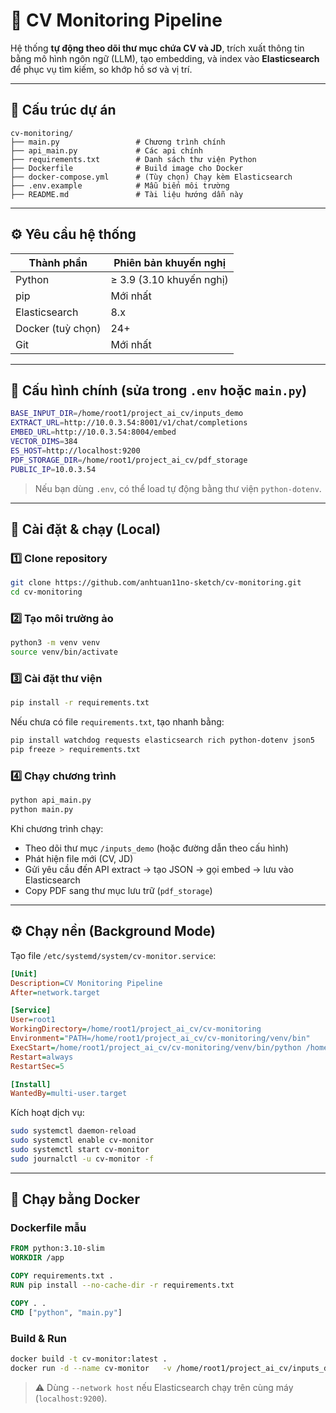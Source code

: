 # 🧠 CV Monitoring Pipeline

Hệ thống **tự động theo dõi thư mục chứa CV và JD**, trích xuất thông tin bằng mô hình ngôn ngữ (LLM), tạo embedding, và index vào **Elasticsearch** để phục vụ tìm kiếm, so khớp hồ sơ và vị trí.

---

## 📁 Cấu trúc dự án

```
cv-monitoring/
├── main.py                 # Chương trình chính
├── api_main.py             # Các api chính
├── requirements.txt        # Danh sách thư viện Python
├── Dockerfile              # Build image cho Docker
├── docker-compose.yml      # (Tùy chọn) Chạy kèm Elasticsearch
├── .env.example            # Mẫu biến môi trường
├── README.md               # Tài liệu hướng dẫn này
```

---

## ⚙️ Yêu cầu hệ thống

| Thành phần | Phiên bản khuyến nghị |
|-------------|------------------------|
| Python      | ≥ 3.9 (3.10 khuyến nghị) |
| pip         | Mới nhất |
| Elasticsearch | 8.x |
| Docker (tuỳ chọn) | 24+ |
| Git         | Mới nhất |

---

## 🔧 Cấu hình chính (sửa trong `.env` hoặc `main.py`)

```bash
BASE_INPUT_DIR=/home/root1/project_ai_cv/inputs_demo
EXTRACT_URL=http://10.0.3.54:8001/v1/chat/completions
EMBED_URL=http://10.0.3.54:8004/embed
VECTOR_DIMS=384
ES_HOST=http://localhost:9200
PDF_STORAGE_DIR=/home/root1/project_ai_cv/pdf_storage
PUBLIC_IP=10.0.3.54
```

> Nếu bạn dùng `.env`, có thể load tự động bằng thư viện `python-dotenv`.

---

## 🚀 Cài đặt & chạy (Local)

### 1️⃣ Clone repository

```bash
git clone https://github.com/anhtuan11no-sketch/cv-monitoring.git
cd cv-monitoring
```

### 2️⃣ Tạo môi trường ảo

```bash
python3 -m venv venv
source venv/bin/activate
```

### 3️⃣ Cài đặt thư viện

```bash
pip install -r requirements.txt
```

Nếu chưa có file `requirements.txt`, tạo nhanh bằng:
```bash
pip install watchdog requests elasticsearch rich python-dotenv json5
pip freeze > requirements.txt
```

### 4️⃣ Chạy chương trình

```bash
python api_main.py
python main.py
```

Khi chương trình chạy:
- Theo dõi thư mục `/inputs_demo` (hoặc đường dẫn theo cấu hình)
- Phát hiện file mới (CV, JD)
- Gửi yêu cầu đến API extract → tạo JSON → gọi embed → lưu vào Elasticsearch
- Copy PDF sang thư mục lưu trữ (`pdf_storage`)

---

## ⚙️ Chạy nền (Background Mode)
Tạo file `/etc/systemd/system/cv-monitor.service`:

```ini
[Unit]
Description=CV Monitoring Pipeline
After=network.target

[Service]
User=root1
WorkingDirectory=/home/root1/project_ai_cv/cv-monitoring
Environment="PATH=/home/root1/project_ai_cv/cv-monitoring/venv/bin"
ExecStart=/home/root1/project_ai_cv/cv-monitoring/venv/bin/python /home/root1/project_ai_cv/cv-monitoring/api_main.py
Restart=always
RestartSec=5

[Install]
WantedBy=multi-user.target
```

Kích hoạt dịch vụ:

```bash
sudo systemctl daemon-reload
sudo systemctl enable cv-monitor
sudo systemctl start cv-monitor
sudo journalctl -u cv-monitor -f
```

---

## 🐳 Chạy bằng Docker

### Dockerfile mẫu

```dockerfile
FROM python:3.10-slim
WORKDIR /app

COPY requirements.txt .
RUN pip install --no-cache-dir -r requirements.txt

COPY . .
CMD ["python", "main.py"]
```

### Build & Run

```bash
docker build -t cv-monitor:latest .
docker run -d --name cv-monitor   -v /home/root1/project_ai_cv/inputs_demo:/app/inputs_demo   -v /home/root1/project_ai_cv/pdf_storage:/app/pdf_storage   --network host   cv-monitor:latest
```

> ⚠️ Dùng `--network host` nếu Elasticsearch chạy trên cùng máy (`localhost:9200`).

